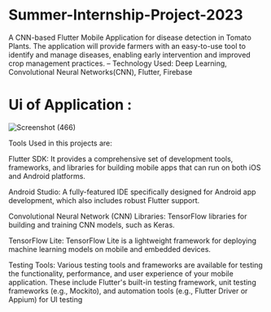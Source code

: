 # Summer-Internship-Project-2023
A CNN-based Flutter Mobile Application for disease detection in Tomato Plants.
The application will provide farmers with an easy-to-use tool to identify and manage diseases, enabling early
intervention and improved crop management practices.
– Technology Used: Deep Learning, Convolutional Neural Networks(CNN), Flutter, Firebase

# Ui of Application :

![Screenshot (466)](https://github.com/prashant07ag/Summer-Internship-Project-2023/assets/136745060/80dc7004-816d-4bda-bbcb-b8f744c7725c)

Tools Used in this projects are: 

Flutter SDK: It provides a comprehensive set of development tools, frameworks, and libraries for building mobile apps that can run on both iOS and Android platforms.

Android Studio: A fully-featured IDE specifically designed for Android app development, which also includes robust Flutter support.

Convolutional Neural Network (CNN) Libraries: TensorFlow libraries for building and training CNN models, such as Keras.

TensorFlow Lite: TensorFlow Lite is a lightweight framework for deploying machine learning models on mobile and embedded devices.

Testing Tools: Various testing tools and frameworks are available for testing the functionality, performance, and user experience of your mobile application. These include Flutter's built-in testing framework, unit testing frameworks (e.g., Mockito), and automation tools (e.g., Flutter Driver or Appium) for UI testing

